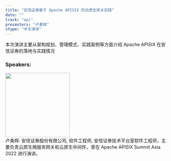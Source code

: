 ```yaml
---
title: "安信证券基于 Apache APISIX 的云原生网关实践"
date: "" 
track: "api"
presenters: "卢勇辉"
stype: "中文演讲"
---
```

本次演讲主要从架构规划、管理模式、实践案例等方面介绍 Apache APISIX 在安信证券的落地与实践情况
 ### Speakers: 
 <img src="images/speaker/1238.png" width="200" /><br>卢勇辉: 安信证券股份有限公司, 软件工程师, 安信证券技术平台室软件工程师，主要负责云原生微服务网关和云原生中间件，曾在 Apache APISIX Summit Asia 2022 进行演讲。
 